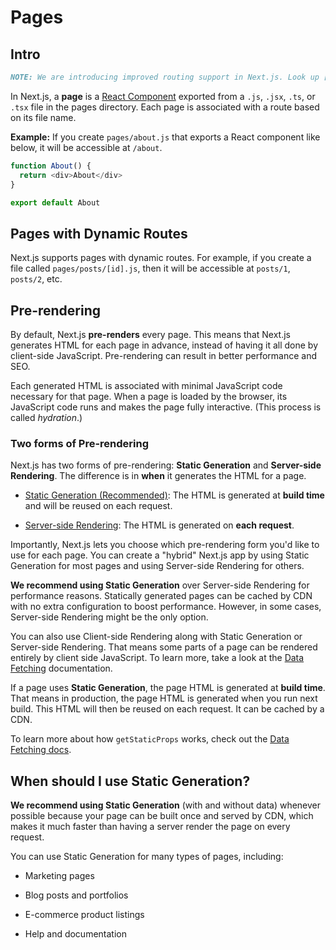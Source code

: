 # Pages

## Intro

```markdown
NOTE: We are introducing improved routing support in Next.js. Look up [layouts-rfc](https://nextjs.org/blog/layouts-rfc) for more details and to provide feedback.
```

In Next.js, a **page** is a [React Component](https://reactjs.org/docs/components-and-props.html) exported from a `.js`, `.jsx`, `.ts`, or `.tsx` file in the pages directory. Each page is associated with a route based on its file name.

**Example:** If you create `pages/about.js` that exports a React component like below, it will be accessible at `/about`.

```js
function About() {
  return <div>About</div>
}

export default About
```

## Pages with Dynamic Routes

Next.js supports pages with dynamic routes. For example, if you create a file called `pages/posts/[id].js`, then it will be accessible at `posts/1`, `posts/2`, etc.

## Pre-rendering

By default, Next.js **pre-renders** every page. This means that Next.js generates HTML for each page in advance, instead of having it all done by client-side JavaScript. Pre-rendering can result in better performance and SEO.

Each generated HTML is associated with minimal JavaScript code necessary for that page. When a page is loaded by the browser, its JavaScript code runs and makes the page fully interactive. (This process is called *hydration*.)

### Two forms of Pre-rendering

Next.js has two forms of pre-rendering: **Static Generation** and **Server-side Rendering**. The difference is in **when** it generates the HTML for a page.

- [Static Generation (Recommended)](https://nextjs.org/docs/basic-features/pages#static-generation-recommended): The HTML is generated at **build time** and will be reused on each request.

- [Server-side Rendering](https://nextjs.org/docs/basic-features/pages#server-side-rendering): The HTML is generated on **each request**.

Importantly, Next.js lets you choose which pre-rendering form you'd like to use for each page. You can create a "hybrid" Next.js app by using Static Generation for most pages and using Server-side Rendering for others.

**We recommend using Static Generation** over Server-side Rendering for performance reasons. Statically generated pages can be cached by CDN with no extra configuration to boost performance. However, in some cases, Server-side Rendering might be the only option.

You can also use Client-side Rendering along with Static Generation or Server-side Rendering. That means some parts of a page can be rendered entirely by client side JavaScript. To learn more, take a look at the [Data Fetching](https://nextjs.org/docs/basic-features/data-fetching/client-side) documentation.

If a page uses **Static Generation**, the page HTML is generated at **build time**. That means in production, the page HTML is generated when you run next build. This HTML will then be reused on each request. It can be cached by a CDN.

To learn more about how `getStaticProps` works, check out the [Data Fetching docs](https://nextjs.org/docs/basic-features/data-fetching/get-static-props).

## When should I use Static Generation?

**We recommend using Static Generation** (with and without data) whenever possible because your page can be built once and served by CDN, which makes it much faster than having a server render the page on every request.

You can use Static Generation for many types of pages, including:

- Marketing pages

- Blog posts and portfolios

- E-commerce product listings

- Help and documentation